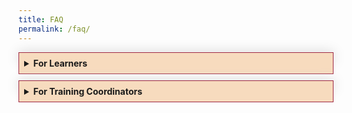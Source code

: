 ```yaml
---
title: FAQ
permalink: /faq/
---
```

<style>
.Accordion-Paragraph {
	 font-size: 1em;
	 margin-left: 0.5em;
	 margin-right: 0.5em;
	 
	}
	
	summary {
		background-color: #f7dbbe;
		padding:8px;
		margin-bottom: -20px;
		border: 1px solid #9F2943;
		font-weight: bold;
		transition: all 0.5s ease;
	}
	
	summary:hover{
		cursor: pointer;
		color: white;
		background-color: #F68B1F;
		
	}
	
	details[open] {
		background-color: #f7f0f0;
		border-bottom: 1px solid #9F2943;
		border-left: 1px solid #9F2943;
		border-right: 1px solid #9F2943;
	}
	
details {
		box-shadow: 0px 0px 20px #d4d4d4;
		margin-top: 1em;
		margin-bottom: 2.2em;
	}




</style>

<details><summary>For Learners</summary>
	<p class="Accordion-Paragraph">
	 
	
	
	
	
	
</p>
	</details>
	
<details><summary>For Training Coordinators</summary>
		<p class="Accordion-Paragraph"></p>
	</details>